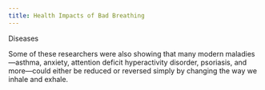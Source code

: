 ```yaml
---
title: Health Impacts of Bad Breathing
---
```


Diseases

Some of these researchers were also showing that many modern maladies—asthma, anxiety, attention deficit hyperactivity disorder, psoriasis, and more—could either be reduced or reversed simply by changing the way we inhale and exhale.
